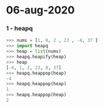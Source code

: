 # 06-aug-2020

### 1 - heapq

```python
>>> nums = [1, 8, 2 , 23 , -4, 37 ]
>>> import heapq
>>> heap = list(nums)
>>> heapq.heapify(heap)
>>> heap
[-4, 1, 2, 23, 8, 37]
>>> heapq.heappop(heap)
-4
>>> heapq.heappop(heap)
1
>>> heapq.heappop(heap)
2
```
